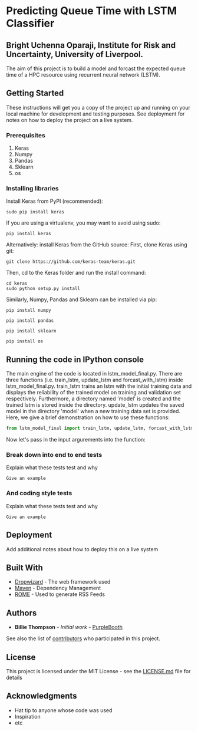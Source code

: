 # Predicting Queue Time with LSTM Classifier
## Bright Uchenna Oparaji, Institute for Risk and Uncertainty, University of Liverpool.

The aim of this project is to build a model and forcast the expected queue time of a HPC resource using recurrent neural network (LSTM).
## Getting Started

These instructions will get you a copy of the project up and running on your local machine for development and testing purposes. See deployment for notes on how to deploy the project on a live system.

### Prerequisites

1) Keras 
2) Numpy
3) Pandas
4) Sklearn
5) os
### Installing libraries

Install Keras from PyPI (recommended):
```
sudo pip install keras
```
If you are using a virtualenv, you may want to avoid using sudo:
```
pip install keras
```
Alternatively: install Keras from the GitHub source:
First, clone Keras using git:
```
git clone https://github.com/keras-team/keras.git
```
Then, cd to the Keras folder and run the install command:
```
cd keras
sudo python setup.py install
```
Similarly, Numpy, Pandas and Sklearn can be installed via pip: 
```
pip install numpy

pip install pandas

pip install sklearn

pip install os
```

## Running the code in IPython console

The main engine of the code is located in lstm_model_final.py. There are three functions (i.e. train_lstm, update_lstm and forcast_with_lstm) inside lstm_model_final.py. train_lstm trains an lstm with the initial training data and displays the reliability of the trained model on training and validation set respectively. Furthermore, a directory named 'model' is created and the trained lstm is stored inside the directory. update_lstm updates the saved model in the directory 'model' when a new training data set is provided. Here, we give a brief demonstration on how to use these functions:
```python
from lstm_model_final import train_lstm, update_lstm, forcast_with_lstm
```
Now let's pass in the input argurements into the function:


### Break down into end to end tests

Explain what these tests test and why

```
Give an example
```

### And coding style tests

Explain what these tests test and why

```
Give an example
```

## Deployment

Add additional notes about how to deploy this on a live system

## Built With

* [Dropwizard](http://www.dropwizard.io/1.0.2/docs/) - The web framework used
* [Maven](https://maven.apache.org/) - Dependency Management
* [ROME](https://rometools.github.io/rome/) - Used to generate RSS Feeds

 

## Authors

* **Billie Thompson** - *Initial work* - [PurpleBooth](https://github.com/PurpleBooth)

See also the list of [contributors](https://github.com/your/project/contributors) who participated in this project.

## License

This project is licensed under the MIT License - see the [LICENSE.md](LICENSE.md) file for details

## Acknowledgments

* Hat tip to anyone whose code was used
* Inspiration
* etc


